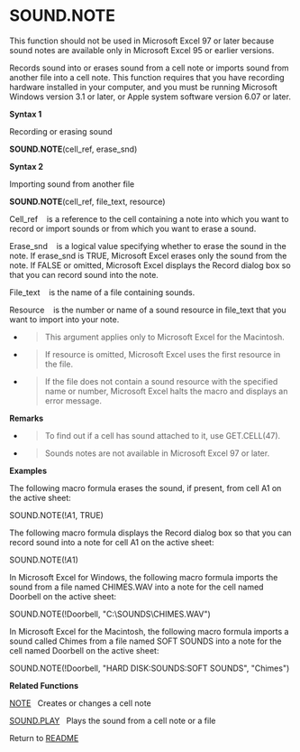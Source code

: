 # SOUND.NOTE

This function should not be used in Microsoft Excel 97 or later because
sound notes are available only in Microsoft Excel 95 or earlier
versions.

Records sound into or erases sound from a cell note or imports sound
from another file into a cell note. This function requires that you have
recording hardware installed in your computer, and you must be running
Microsoft Windows version 3.1 or later, or Apple system software version
6.07 or later.

**Syntax 1**

Recording or erasing sound

**SOUND.NOTE**(cell\_ref, erase\_snd)

**Syntax 2**

Importing sound from another file

**SOUND.NOTE**(cell\_ref, file\_text, resource)

Cell\_ref&nbsp;&nbsp;&nbsp;&nbsp;is a reference to the cell containing a
note into which you want to record or import sounds or from which you
want to erase a sound.

Erase\_snd&nbsp;&nbsp;&nbsp;&nbsp;is a logical value specifying whether
to erase the sound in the note. If erase\_snd is TRUE, Microsoft Excel
erases only the sound from the note. If FALSE or omitted, Microsoft
Excel displays the Record dialog box so that you can record sound into
the note.

File\_text&nbsp;&nbsp;&nbsp;&nbsp;is the name of a file containing
sounds.

Resource&nbsp;&nbsp;&nbsp;&nbsp;is the number or name of a sound
resource in file\_text that you want to import into your note.

  - > This argument applies only to Microsoft Excel for the Macintosh.

  - > If resource is omitted, Microsoft Excel uses the first resource in
    > the file.

  - > If the file does not contain a sound resource with the specified
    > name or number, Microsoft Excel halts the macro and displays an
    > error message.

**Remarks**

  - > To find out if a cell has sound attached to it, use GET.CELL(47).

  - > Sounds notes are not available in Microsoft Excel 97 or later.

**Examples**

The following macro formula erases the sound, if present, from cell A1
on the active sheet:

SOUND.NOTE(\!$A$1, TRUE)

The following macro formula displays the Record dialog box so that you
can record sound into a note for cell A1 on the active sheet:

SOUND.NOTE(\!$A$1)

In Microsoft Excel for Windows, the following macro formula imports the
sound from a file named CHIMES.WAV into a note for the cell named
Doorbell on the active sheet:

SOUND.NOTE(\!Doorbell, "C:\\SOUNDS\\CHIMES.WAV")

In Microsoft Excel for the Macintosh, the following macro formula
imports a sound called Chimes from a file named SOFT SOUNDS into a note
for the cell named Doorbell on the active sheet:

SOUND.NOTE(\!Doorbell, "HARD DISK:SOUNDS:SOFT SOUNDS", "Chimes")

**Related Functions**

[NOTE](NOTE.md)&nbsp;&nbsp;&nbsp;Creates or changes a cell note

[SOUND.PLAY](SOUND.PLAY.md)&nbsp;&nbsp;&nbsp;Plays the sound from a cell note or a file



Return to [README](README.md#S)

